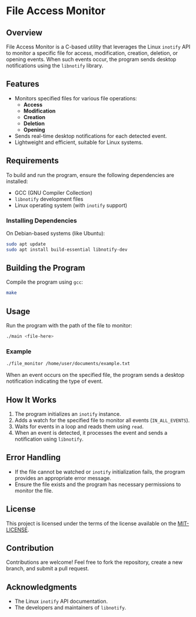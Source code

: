 # File Access Monitor

## Overview

File Access Monitor is a C-based utility that leverages the Linux `inotify` API to monitor a specific file for access, modification, creation, deletion, or opening events. When such events occur, the program sends desktop notifications using the `libnotify` library.

## Features

- Monitors specified files for various file operations:
  - **Access**
  - **Modification**
  - **Creation**
  - **Deletion**
  - **Opening**
- Sends real-time desktop notifications for each detected event.
- Lightweight and efficient, suitable for Linux systems.

## Requirements

To build and run the program, ensure the following dependencies are installed:

- GCC (GNU Compiler Collection)
- `libnotify` development files
- Linux operating system (with `inotify` support)

### Installing Dependencies

On Debian-based systems (like Ubuntu):

```bash
sudo apt update
sudo apt install build-essential libnotify-dev
```

## Building the Program

Compile the program using `gcc`:

```bash
make
```

## Usage

Run the program with the path of the file to monitor:

```bash
./main <file-here>
```

### Example

```bash
./file_monitor /home/user/documents/example.txt
```

When an event occurs on the specified file, the program sends a desktop notification indicating the type of event.

## How It Works

1. The program initializes an `inotify` instance.
2. Adds a watch for the specified file to monitor all events (`IN_ALL_EVENTS`).
3. Waits for events in a loop and reads them using `read`.
4. When an event is detected, it processes the event and sends a notification using `libnotify`.

## Error Handling

- If the file cannot be watched or `inotify` initialization fails, the program provides an appropriate error message.
- Ensure the file exists and the program has necessary permissions to monitor the file.

## License

This project is licensed under the terms of the license available on the [MIT-LICENSE](LICENSE).

## Contribution

Contributions are welcome! Feel free to fork the repository, create a new branch, and submit a pull request.

## Acknowledgments

- The Linux `inotify` API documentation.
- The developers and maintainers of `libnotify`.


